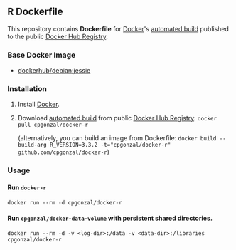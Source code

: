 ## R Dockerfile

This repository contains **Dockerfile** for [Docker](https://www.docker.com/)'s [automated build](https://registry.hub.docker.com/u/dockerfile/cpgonzal/) published to the public [Docker Hub Registry](https://registry.hub.docker.com/).


### Base Docker Image

* [dockerhub/debian:jessie](https://hub.docker.com/r/_/debian/)

### Installation

1. Install [Docker](https://www.docker.com/).

2. Download [automated build](https://registry.hub.docker.com/u/dockerfile/cpgonzal/) from public [Docker Hub Registry](https://registry.hub.docker.com/): `docker pull cpgonzal/docker-r`

   (alternatively, you can build an image from Dockerfile: `docker build --build-arg R_VERSION=3.3.2 -t="cpgonzal/docker-r" github.com/cpgonzal/docker-r`)


### Usage

#### Run `docker-r`

    docker run --rm -d cpgonzal/docker-r

#### Run `cpgonzal/docker-data-volume` with persistent shared directories.

    docker run --rm -d -v <log-dir>:/data -v <data-dir>:/libraries cpgonzal/docker-r
